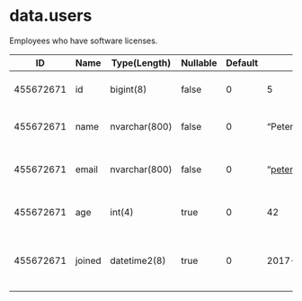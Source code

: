# data.users

Employees who have software licenses.

| ID        | Name   | Type(Length)   | Nullable   | Default   | Example                      | Comment                                   |
| --------- | ------ | -------------- | ---------- | --------- | ---------------------------- | ----------------------------------------- |
| 455672671 | id     | bigint(8)      | false      | 0         | 5                            | Primary Key, technical                    |
| 455672671 | name   | nvarchar(800)  | false      | 0         | “Peter Peterson”             | Name of the employee                      |
| 455672671 | email  | nvarchar(800)  | false      | 0         | “peter.peterson@company.com” | E-mail address of the employee            |
| 455672671 | age    | int(4)         | true       | 0         | 42                           | The age of the employee                   |
| 455672671 | joined | datetime2(8)   | true       | 0         | 2017-01-01                   | Date when the employee joined our company |

